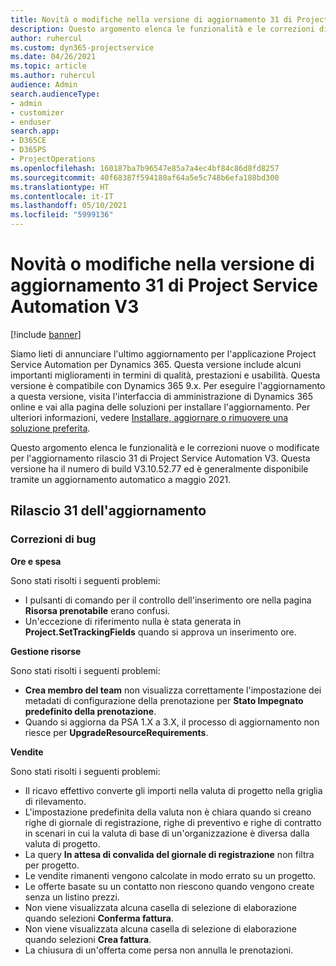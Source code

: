 ```yaml
---
title: Novità o modifiche nella versione di aggiornamento 31 di Project Service Automation V3
description: Questo argomento elenca le funzionalità e le correzioni disponibili nella versione di aggiornamento 31 di Project Service Automation V3.
author: ruhercul
ms.custom: dyn365-projectservice
ms.date: 04/26/2021
ms.topic: article
ms.author: ruhercul
audience: Admin
search.audienceType:
- admin
- customizer
- enduser
search.app:
- D365CE
- D365PS
- ProjectOperations
ms.openlocfilehash: 160187ba7b96547e85a7a4ec4bf84c86d8fd8257
ms.sourcegitcommit: 40f68387f594180af64a5e5c748b6efa188bd300
ms.translationtype: HT
ms.contentlocale: it-IT
ms.lasthandoff: 05/10/2021
ms.locfileid: "5999136"
---
```

# <a name="whats-new-or-changed-in-project-service-automation-update-release-31-v3"></a>Novità o modifiche nella versione di aggiornamento 31 di Project Service Automation V3

[!include [banner](../includes/psa-now-project-operations.md)]

Siamo lieti di annunciare l'ultimo aggiornamento per l'applicazione Project Service Automation per Dynamics 365. Questa versione include alcuni importanti miglioramenti in termini di qualità, prestazioni e usabilità. Questa versione è compatibile con Dynamics 365 9.x. Per eseguire l'aggiornamento a questa versione, visita l'interfaccia di amministrazione di Dynamics 365 online e vai alla pagina delle soluzioni per installare l'aggiornamento. Per ulteriori informazioni, vedere [Installare, aggiornare o rimuovere una soluzione preferita](/power-platform/admin/install-remove-preferred-solution).

Questo argomento elenca le funzionalità e le correzioni nuove o modificate per l'aggiornamento rilascio 31 di Project Service Automation V3. Questa versione ha il numero di build V3.10.52.77 ed è generalmente disponibile tramite un aggiornamento automatico a maggio 2021.

## <a name="update-release-31"></a>Rilascio 31 dell'aggiornamento

### <a name="bug-fixes"></a>Correzioni di bug

**Ore e spesa**

Sono stati risolti i seguenti problemi:

- I pulsanti di comando per il controllo dell'inserimento ore nella pagina **Risorsa prenotabile** erano confusi.
- Un'eccezione di riferimento nulla è stata generata in **Project.SetTrackingFields** quando si approva un inserimento ore.

**Gestione risorse**

Sono stati risolti i seguenti problemi:

- **Crea membro del team** non visualizza correttamente l'impostazione dei metadati di configurazione della prenotazione per **Stato Impegnato predefinito della prenotazione**.
- Quando si aggiorna da PSA 1.X a 3.X, il processo di aggiornamento non riesce per **UpgradeResourceRequirements**.


**Vendite**

Sono stati risolti i seguenti problemi:

- Il ricavo effettivo converte gli importi nella valuta di progetto nella griglia di rilevamento.
- L'impostazione predefinita della valuta non è chiara quando si creano righe di giornale di registrazione, righe di preventivo e righe di contratto in scenari in cui la valuta di base di un'organizzazione è diversa dalla valuta di progetto.
- La query **In attesa di convalida del giornale di registrazione** non filtra per progetto.
- Le vendite rimanenti vengono calcolate in modo errato su un progetto.
- Le offerte basate su un contatto non riescono quando vengono create senza un listino prezzi.
- Non viene visualizzata alcuna casella di selezione di elaborazione quando selezioni **Conferma fattura**.
- Non viene visualizzata alcuna casella di selezione di elaborazione quando selezioni **Crea fattura**.
- La chiusura di un'offerta come persa non annulla le prenotazioni.







